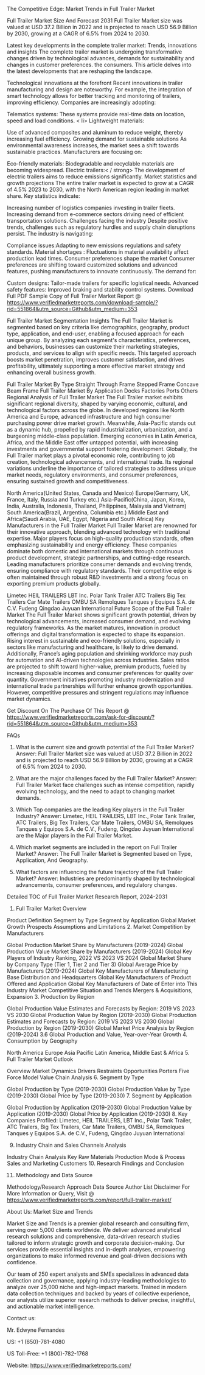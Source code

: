 The Competitive Edge: Market Trends in Full Trailer Market


Full Trailer Market Size And Forecast 2031
Full Trailer Market size was valued at USD 37.2 Billion in 2022 and is projected to reach USD 56.9 Billion by 2030, growing at a CAGR of 6.5% from 2024 to 2030.

Latest key developments in the complete trailer market: Trends, innovations and insights
The complete trailer market is undergoing transformative changes driven by technological advances, demands for sustainability and changes in customer preferences. the consumers. This article delves into the latest developments that are reshaping the landscape.

Technological innovations at the forefront
Recent innovations in trailer manufacturing and design are noteworthy. For example, the integration of smart technology allows for better tracking and monitoring of trailers, improving efficiency. Companies are increasingly adopting:

Telematics systems: These systems provide real-time data on location, speed and load conditions.
< li>
Lightweight materials:

Use of advanced composites and aluminum to reduce weight, thereby increasing fuel efficiency.
Growing demand for sustainable solutions
As environmental awareness increases, the market sees a shift towards sustainable practices. Manufacturers are focusing on:

Eco-friendly materials: Biodegradable and recyclable materials are becoming widespread.
Electric trailers:< / strong> The development of electric trailers aims to reduce emissions significantly.
Market statistics and growth projections
The entire trailer market is expected to grow at a CAGR of 4.5% 2023 to 2030, with the North American region leading in market share. Key statistics indicate:

Increasing number of logistics companies investing in trailer fleets.
Increasing demand from e-commerce sectors driving need of efficient transportation solutions.
Challenges facing the industry
Despite positive trends, challenges such as regulatory hurdles and supply chain disruptions persist. The industry is navigating:

Compliance issues:Adapting to new emissions regulations and safety standards.
Material shortages : Fluctuations in material availability affect production lead times.
Consumer preferences shape the market
Consumer preferences are shifting toward customized solutions and advanced features, pushing manufacturers to innovate continuously. The demand for:

Custom designs: Tailor-made trailers for specific logistical needs.
Advanced safety features: Improved braking and stability control systems.
Download Full PDF Sample Copy of Full Trailer Market Report @ https://www.verifiedmarketreports.com/download-sample/?rid=551864&utm_source=Github&utm_medium=353

Full Trailer Market Segmentation Insights
The Full Trailer Market is segmented based on key criteria like demographics, geography, product type, application, and end-user, enabling a focused approach for each unique group. By analyzing each segment's characteristics, preferences, and behaviors, businesses can customize their marketing strategies, products, and services to align with specific needs. This targeted approach boosts market penetration, improves customer satisfaction, and drives profitability, ultimately supporting a more effective market strategy and enhancing overall business growth.

Full Trailer Market By Type
Straight Through Frame
Stepped Frame
Concave Beam Frame
Full Trailer Market By Application
Docks
Factories
Ports
Others
Regional Analysis of Full Trailer Market
The Full Trailer market exhibits significant regional diversity, shaped by varying economic, cultural, and technological factors across the globe. In developed regions like North America and Europe, advanced infrastructure and high consumer purchasing power drive market growth. Meanwhile, Asia-Pacific stands out as a dynamic hub, propelled by rapid industrialization, urbanization, and a burgeoning middle-class population. Emerging economies in Latin America, Africa, and the Middle East offer untapped potential, with increasing investments and governmental support fostering development. Globally, the Full Trailer market plays a pivotal economic role, contributing to job creation, technological advancements, and international trade. Its regional variations underline the importance of tailored strategies to address unique market needs, regulatory environments, and consumer preferences, ensuring sustained growth and competitiveness.

North America(United States, Canada and Mexico)
Europe(Germany, UK, France, Italy, Russia and Turkey etc.)
Asia-Pacific(China, Japan, Korea, India, Australia, Indonesia, Thailand, Philippines, Malaysia and Vietnam)
South America(Brazil, Argentina, Columbia etc.)
Middle East and Africa(Saudi Arabia, UAE, Egypt, Nigeria and South Africa)
Key Manufacturers in the Full Trailer Market
Full Trailer Market are renowned for their innovative approach, blending advanced technology with traditional expertise. Major players focus on high-quality production standards, often emphasizing sustainability and energy efficiency. These companies dominate both domestic and international markets through continuous product development, strategic partnerships, and cutting-edge research. Leading manufacturers prioritize consumer demands and evolving trends, ensuring compliance with regulatory standards. Their competitive edge is often maintained through robust R&D investments and a strong focus on exporting premium products globally.

Limetec
HEIL TRAILERS
LBT Inc.
Polar Tank Trailer
ATC Trailers
Big Tex Trailers
Car Mate Trailers
OMBU SA
Remolques Tanques y Equipos S.A. de C.V.
Fudeng
Qingdao Juyuan International
Future Scope of the Full Trailer Market
The Full Trailer Market shows significant growth potential, driven by technological advancements, increased consumer demand, and evolving regulatory frameworks. As the market matures, innovation in product offerings and digital transformation is expected to shape its expansion. Rising interest in sustainable and eco-friendly solutions, especially in sectors like manufacturing and healthcare, is likely to drive demand. Additionally, France’s aging population and shrinking workforce may push for automation and AI-driven technologies across industries. Sales ratios are projected to shift toward higher-value, premium products, fueled by increasing disposable incomes and consumer preferences for quality over quantity. Government initiatives promoting industry modernization and international trade partnerships will further enhance growth opportunities. However, competitive pressures and stringent regulations may influence market dynamics.

Get Discount On The Purchase Of This Report @ https://www.verifiedmarketreports.com/ask-for-discount/?rid=551864&utm_source=Github&utm_medium=353

FAQs
1. What is the current size and growth potential of the Full Trailer Market?
Answer: Full Trailer Market size was valued at USD 37.2 Billion in 2022 and is projected to reach USD 56.9 Billion by 2030, growing at a CAGR of 6.5% from 2024 to 2030.

2. What are the major challenges faced by the Full Trailer Market?
Answer: Full Trailer Market face challenges such as intense competition, rapidly evolving technology, and the need to adapt to changing market demands.

3. Which Top companies are the leading Key players in the Full Trailer Industry?
Answer: Limetec, HEIL TRAILERS, LBT Inc., Polar Tank Trailer, ATC Trailers, Big Tex Trailers, Car Mate Trailers, OMBU SA, Remolques Tanques y Equipos S.A. de C.V., Fudeng, Qingdao Juyuan International are the Major players in the Full Trailer Market.

4. Which market segments are included in the report on Full Trailer Market?
Answer: The Full Trailer Market is Segmented based on Type, Application, And Geography.

5. What factors are influencing the future trajectory of the Full Trailer Market?
Answer: Industries are predominantly shaped by technological advancements, consumer preferences, and regulatory changes.

Detailed TOC of Full Trailer Market Research Report, 2024-2031
1. Full Trailer Market Overview

Product Definition
Segment by Type
Segment by Application
Global Market Growth Prospects
Assumptions and Limitations
2. Market Competition by Manufacturers

Global Production Market Share by Manufacturers (2019-2024)
Global Production Value Market Share by Manufacturers (2019-2024)
Global Key Players of Industry Ranking, 2022 VS 2023 VS 2024
Global Market Share by Company Type (Tier 1, Tier 2 and Tier 3)
Global Average Price by Manufacturers (2019-2024)
Global Key Manufacturers of Manufacturing Base Distribution and Headquarters
Global Key Manufacturers of Product Offered and Application
Global Key Manufacturers of Date of Enter into This Industry
Market Competitive Situation and Trends
Mergers & Acquisitions, Expansion
3. Production by Region

Global Production Value Estimates and Forecasts by Region: 2019 VS 2023 VS 2030
Global Production Value by Region (2019-2030)
Global Production Estimates and Forecasts by Region: 2019 VS 2023 VS 2030
Global Production by Region (2019-2030)
Global Market Price Analysis by Region (2019-2024) 3.6 Global Production and Value, Year-over-Year Growth
4. Consumption by Geography

North America
Europe
Asia Pacific
Latin America, Middle East & Africa
5. Full Trailer Market Outlook

Overview
Market Dynamics
Drivers
Restraints
Opportunities
Porters Five Force Model
Value Chain Analysis 
6. Segment by Type

Global Production by Type (2019-2030)
Global Production Value by Type (2019-2030)
Global Price by Type (2019-2030)
7. Segment by Application

Global Production by Application (2019-2030)
Global Production Value by Application (2019-2030)
Global Price by Application (2019-2030)
8. Key Companies Profiled: Limetec, HEIL TRAILERS, LBT Inc., Polar Tank Trailer, ATC Trailers, Big Tex Trailers, Car Mate Trailers, OMBU SA, Remolques Tanques y Equipos S.A. de C.V., Fudeng, Qingdao Juyuan International

9. Industry Chain and Sales Channels Analysis

Industry Chain Analysis
Key Raw Materials
Production Mode & Process
Sales and Marketing
Customers
10. Research Findings and Conclusion

11. Methodology and Data Source

Methodology/Research Approach
Data Source
Author List
Disclaimer
For More Information or Query, Visit @ https://www.verifiedmarketreports.com/report/full-trailer-market/

About Us: Market Size and Trends

Market Size and Trends is a premier global research and consulting firm, serving over 5,000 clients worldwide. We deliver advanced analytical research solutions and comprehensive, data-driven research studies tailored to inform strategic growth and corporate decision-making. Our services provide essential insights and in-depth analyses, empowering organizations to make informed revenue and goal-driven decisions with confidence.

Our team of 250 expert analysts and SMEs specializes in advanced data collection and governance, applying industry-leading methodologies to analyze over 25,000 niche and high-impact markets. Trained in modern data collection techniques and backed by years of collective experience, our analysts utilize superior research methods to deliver precise, insightful, and actionable market intelligence.

Contact us:

Mr. Edwyne Fernandes

US: +1 (650)-781-4080

US Toll-Free: +1 (800)-782-1768

Website: https://www.verifiedmarketreports.com/
